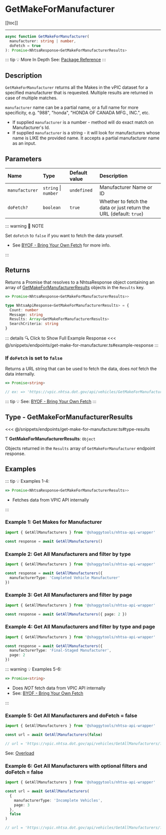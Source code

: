 # GetMakeForManufacturer

[[toc]]

---

```typescript
async function GetMakeForManufacturer(
  manufacturer: string | number,
  doFetch = true
): Promise<NhtsaResponse<GetMakeForManufacturerResults>
```

::: tip :bulb: More In Depth
See: [Package Reference](../typedoc/modules/api_endpoints_GetMakeForManufacturer.md)
:::

## Description

`GetMakeForManufacturer` returns all the Makes in the vPIC dataset for a specified manufacturer
that is requested. Multiple results are returned in case of multiple matches.

`manufacturer` name can be a partial name, or a full name for more specificity, e.g. "988",
"honda", "HONDA OF CANADA MFG., INC.", etc.

- If supplied `manufacturer` is a number - method will do exact match on Manufacturer's Id.
- If supplied `manufacturer` is a string - it will look for manufacturers whose name is LIKE the
  provided name. It accepts a partial manufacturer name as an input.

## Parameters

| Name           | Type                 | Default value | Description                                                        |
| :------------- | :------------------- | :------------ | :----------------------------------------------------------------- |
| `manufacturer` | `string` \| `number` | `undefined`   | Manufacturer Name or ID                                            |
| `doFetch?`     | `boolean`            | `true`        | Whether to fetch the data or just return the URL (default: `true`) |

::: warning 📝 NOTE

Set `doFetch` to `false` if you want to fetch the data yourself.

- See [BYOF - Bring Your Own Fetch](../guide/bring-your-own-fetch.md#option-1-set-dofetch-to-false)
  for more info.

:::

## Returns

Returns a Promise that resolves to a NhtsaResponse object containing an array of
[GetMakeForManufacturerResults](#type-getmakeformanufacturerresults) objects in the `Results` key.

```typescript
=> Promise<NhtsaResponse<GetMakeForManufacturerResults>>
```

```typescript
type NhtsaApiResponse<GetMakeForManufacturerResults> = {
  Count: number
  Message: string
  Results: Array<GetMakeForManufacturerResults>
  SearchCriteria: string
}
```

::: details :mag: Click to Show Full Example Response
<<< @/snippets/endpoints/get-make-for-manufacturer.ts#example-response
:::

### If `doFetch` is set to `false`

Returns a URL string that can be used to fetch the data, does _not_ fetch the data internally.

```typescript
=> Promise<string>

// ex: => 'https://vpic.nhtsa.dot.gov/api/vehicles/GetMakeForManufacturer/?format=json'
```

::: tip :bulb: See: [BYOF - Bring Your Own Fetch](../guide/bring-your-own-fetch.md#option-1-set-dofetch-to-false)
:::

## Type - GetMakeForManufacturerResults

<<< @/snippets/endpoints/get-make-for-manufacturer.ts#type-results

Ƭ **GetMakeForManufacturerResults**: `Object`

Objects returned in the `Results` array of `GetMakeForManufacturer` endpoint response.

## Examples

::: tip :bulb: Examples 1-4:

```typescript
=> Promise<NhtsaResponse<GetMakeForManufacturerResults>>
```

- Fetches data from VPIC API internally

:::

### Example 1: Get Makes for Manufacturer

```ts
import { GetAllManufacturers } from '@shaggytools/nhtsa-api-wrapper'

const response = await GetAllManufacturers()
```

### Example 2: Get All Manufacturers and filter by type

```ts
import { GetAllManufacturers } from '@shaggytools/nhtsa-api-wrapper'

const response = await GetAllManufacturers({
  manufacturerType: 'Completed Vehicle Manufacturer'
})
```

### Example 3: Get All Manufacturers and filter by page

```ts
import { GetAllManufacturers } from '@shaggytools/nhtsa-api-wrapper'

const response = await GetAllManufacturers({ page: 2 })
```

### Example 4: Get All Manufacturers and filter by type and page

```ts
import { GetAllManufacturers } from '@shaggytools/nhtsa-api-wrapper'

const response = await GetAllManufacturers({
  manufacturerType: 'Final-Staged Manufacturer',
  page: 2
})
```

::: warning :bulb: Examples 5-6:

```typescript
=> Promise<string>
```

- Does _NOT_ fetch data from VPIC API internally
- See: [BYOF - Bring Your Own Fetch](../guide/bring-your-own-fetch.md#option-1-set-dofetch-to-false)

:::

### Example 5: Get All Manufacturers and doFetch = false

```ts
import { GetAllManufacturers } from '@shaggytools/nhtsa-api-wrapper'

const url = await GetAllManufacturers(false)

// url = 'https://vpic.nhtsa.dot.gov/api/vehicles/GetAllManufacturers/?format=json'
```

See: [Overload](../typedoc/modules/api_endpoints_DecodeVin#overload-vin-dofetch-false)

### Example 6: Get All Manufacturers with optional filters and doFetch = false

```ts
import { GetAllManufacturers } from '@shaggytools/nhtsa-api-wrapper'

const url = await GetAllManufacturers(
  {
    manufacturerType: 'Incomplete Vehicles',
    page: 3
  },
  false
)

// url = 'https://vpic.nhtsa.dot.gov/api/vehicles/GetAllManufacturers/?manufacturerType=Incomplete%20Vehicles&page=3&format=json'
```
